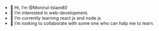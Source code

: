 - 👋 Hi, I’m @Monirul-Islam80
- 👀 I’m interested in web-development.
- 🌱 I’m currently learning react js and node js
- 💞️ I’m looking to collaborate with some one who can halp me to learn. 

<!---
Monirul-Islam80/Monirul-Islam80 is a ✨ special ✨ repository because its `README.md` (this file) appears on your GitHub profile.
You can click the Preview link to take a look at your changes.
--->
